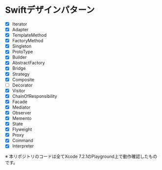 # Swiftデザインパターン

- [x] Iterator
- [x] Adapter
- [x] TemplateMethod
- [x] FactoryMethod
- [x] Singleton
- [x] ProtoType
- [x] Builder
- [x] AbstractFactory
- [x] Bridge
- [x] Strategy
- [x] Composite
- [ ] Decorator
- [x] Visitor
- [x] ChainOfResponsibility
- [x] Facade
- [x] Mediator
- [x] Observer
- [x] Memento
- [x] State
- [x] Flyweight
- [x] Proxy
- [x] Command
- [x] Interpreter

※ 本リポジトリのコードは全てXcode 7.2.1のPlayground上で動作確認したものです。
